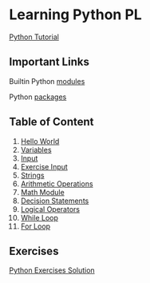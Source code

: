 # Learning Python PL

[Python Tutorial](https://www.youtube.com/watch?v=_uQrJ0TkZlc)

## Important Links

Builtin Python [modules](https://docs.python.org/3/py-modindex.html)

Python [packages](https://pypi.org/)

## Table of Content

1. [Hello World](https://github.com/furqann/learn-py/blob/master/hello_world.py)
2. [Variables](https://github.com/furqann/learn-py/blob/f4342b566edb8bb7abb4463891b5df2b999411e2/variables.py)
3. [Input](https://github.com/furqann/learn-py/blob/e795e09c309050a12bfc1b819c27946250c53170/input.py)
4. [Exercise Input](https://github.com/furqann/learn-py/blob/39b7fa4c10b40aec141f73c54670e8c606b01900/programs/convert_pounds_to_kg.py)
5. [Strings](https://github.com/furqann/learn-py/blob/9f7b8af9b045b5d8d0446a01c7719bd1ee3e3ec7/strings.py)
6. [Arithmetic Operations](https://github.com/furqann/learn-py/blob/625857a1d4d0569d97c8cf69f73a595db2183f77/arithmetic.py)
7. [Math Module](https://github.com/furqann/learn-py/blob/018ca90de45a74ba7a625a9a96d655fe61d6718a/math_functions.py)
8. [Decision Statements](https://github.com/furqann/learn-py/blob/7a464df061c4d1dd0364df89a312a43ffeec07c1/decision_statement.py)
9. [Logical Operators](https://github.com/furqann/learn-py/blob/8da921462288cfc45c346df0f960f5750da1f24a/logical_operators.py)
10. [While Loop](https://github.com/furqann/learn-py/blob/5b162ca019cc8f2e9bbb50535be19176c24fd9ef/while_loop.py)
11. [For Loop](https://github.com/furqann/learn-py/blob/79f777a7215dfe9c5f56b5c7c6f7ae055dc82b35/loop.py)

## Exercises
[Python Exercises Solution](https://github.com/furqann/learn-py/tree/master/exercises)
